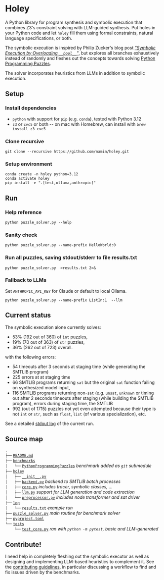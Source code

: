# Holey

A Python library for program synthesis and symbolic execution that combines Z3's constraint solving with LLM-guided synthesis. Put holes in your Python code and let `holey` fill them using formal constraints, natural language specifications, or both.

The symbolic execution is
inspired by Philip Zucker's blog post [_"Symbolic Execution by Overloading `__bool__`"_](https://www.philipzucker.com/overload_bool/),
but explores all branches exhaustively instead of randomly and fleshes out the concepts towards solving [Python Programming Puzzles](https://github.com/microsoft/PythonProgrammingPuzzles).

The solver incorporates heuristics from LLMs in addition to symbolic execution.

## Setup

### Install dependencies

- `python` with support for `pip` (e.g. `conda`), tested with Python 3.12
- `z3` or `cvc5` or both -- on mac with Homebrew, can install with `brew install z3 cvc5`
  
### Clone recursive

```
git clone --recursive https://github.com/namin/holey.git
```

### Setup environment
```
conda create -n holey python=3.12
conda activate holey
pip install -e ".[test,ollama,anthropic]"
```

## Run

### Help reference

```
python puzzle_solver.py --help
```

### Sanity check

```
python puzzle_solver.py --name-prefix HelloWorld:0
```

### Run all puzzles, saving stdout/stderr to file results.txt

```
python puzzle_solver.py  >results.txt 2>&
```

### Fallback to LLMs

Set `ANTHROPIC_API_KEY` for Claude or default to local Ollama.

```
python puzzle_solver.py --name-prefix ListIn:1  --llm
```

## Current status

The symbolic execution alone currently solves:
- 53% (192 out of 360) of `int` puzzles,
- 19% (70 out of 363) of `str` puzzles,
- 36% (262 out of 723) overall.

with the following errors:
- 54 timeouts after 3 seconds at staging time (while generating the SMTLIB program)
- 225 errors at at staging time
- 66 SMTLIB programs returning `sat` but the original `sat` function failing on synthesized model input,
- 116 SMTLIB programs returning non-`sat` (e.g. `unsat`, `unknown` or timing out after 2 seconds
timeouts after staging (while building the SMTLIB program), errors during staging time, the SMTLIB
- 992 (out of 1715) puzzles not yet even attempted because their type is not `int` or `str`, such as `float`, `list` (of various specialization), etc.

See a detailed [stdout log](log/results.txt) of the current run.

## Source map

`.`<br/>
`├──` [`README.md`](README.md)<br/>
`├──` [`benchmarks`](benchmarks)<br/>
`│   └──` [`PythonProgrammingPuzzles`](https://github.com/microsoft/PythonProgrammingPuzzles) _benchmark added as `git` submodule_<br/>
`├──` [`holey`](holey)<br/>
`│   ├──` [`__init__.py`](holey/__init__.py)<br/>
`│   ├──` [`backend.py`](holey/backend.py) _backend to SMTLIB batch processes_<br/>
`│   ├──` [`core.py`](holey/core.py) _includes tracer, symbolic classes, ..._<br/>
`│   ├──` [`llm.py`](holey/llm.py) _support for LLM generation and code extraction_<br/>
`│   └──` [`preprocessor.py`](holey/preprocessor.py) _includes node transformer and sat driver_<br/>
`├──` [`log`](log)<br/>
`│   └──` [`results.txt`](log/results.txt) _example run_<br/>
`├──` [`puzzle_solver.py`](puzzle_solver.py) _main routine for benchmark solver_<br/>
`├──` [`pyproject.toml`](pyproject.toml)<br/>
`└──` [`tests`](tests)<br/>
`    └──` [`test_core.py`](tests/test_core.py) _ran with `python -m pytest`, basic and LLM-generated_<br/>

## Contribute!

I need help in completely fleshing out the symbolic executor as well as designing and implementing LLM-based heuristics to complement it.
See the [contributing guidelines](CONTRIBUTING.md), in particular discussing a workflow to find and fix issues driven by the benchmarks.
